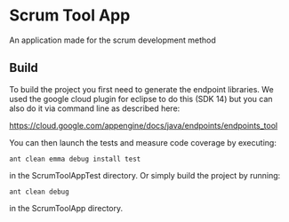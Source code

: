 Scrum Tool App
==============

An application made for the scrum development method


Build
-----

To build the project you first need to generate the endpoint libraries. We used the google cloud plugin for eclipse to do this (SDK 14) but you can also do it via command line as described here:

<https://cloud.google.com/appengine/docs/java/endpoints/endpoints_tool>

You can then launch the tests and measure code coverage by executing:

```
ant clean emma debug install test
```

in the ScrumToolAppTest directory. Or simply build the project by running:

```
ant clean debug
```

in the ScrumToolApp directory.

